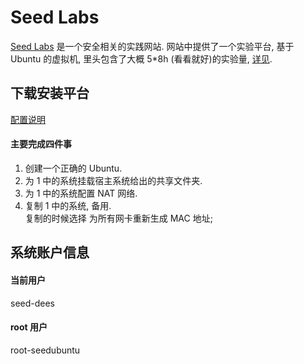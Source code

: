 # Seed Labs

[Seed Labs](https://seedsecuritylabs.org/index.html) 是一个安全相关的实践网站. 网站中提供了一个实验平台, 基于 Ubuntu 的虚拟机, 里头包含了大概 5*8h (看看就好)的实验量, [详见](https://seedsecuritylabs.org/workshops/agenda.html). 

## 下载安装平台

[配置说明](https://seedsecuritylabs.org/Labs_16.04/Documents/SEEDVM_VirtualBoxManual.pdf)

#### 主要完成四件事

1. 创建一个正确的 Ubuntu. 
1. 为 1 中的系统挂载宿主系统给出的共享文件夹. 
1. 为 1 中的系统配置 NAT 网络. 
1. 复制 1 中的系统, 备用.   
    复制的时候选择 为所有网卡重新生成 MAC 地址;

## 系统账户信息

#### 当前用户

seed-dees
#### root 用户
root-seedubuntu

